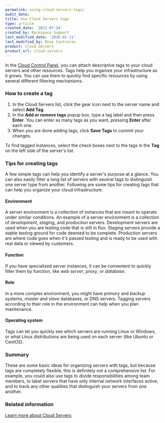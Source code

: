```yaml
---
permalink: using-cloud-servers-tags/
audit_date:
title: Use Cloud Servers tags
type: article
created_date: '2012-07-24'
created_by: Rackspace Support
last_modified_date: '2016-01-11'
last_modified_by: Rose Contreras
product: Cloud Servers
product_url: cloud-servers
---
```


In the [Cloud Control Panel](http://mycloud.rackspace.com), you can
attach descriptive tags to your cloud servers and other resources. Tags
help you organize your infrastructure as it grows. You can use them to
quickly find specific resources by using several different filtering
mechanisms.


### How to create a tag

1.  In the Cloud Servers list, click the gear icon next to the server
    name and select **Add Tag**.
2.  In the **Add or remove tags** popup box, type a tag label and then
    press **Enter**. You can enter as many tags as you want, pressing
    **Enter** after each one.
3.  When you are done adding tags, click **Save Tags** to commit
    your changes.

To find tagged instances, select the check boxes next to the tags in the
**Tag** on the left side of the server's list.

### Tips for creating tags

A few simple tags can help you identify a server's purpose at a glance.
You can also easily filter a long list of servers with several tags to
distinguish one server type from another. Following are some tips for
creating tags that can help you organize your cloud infrastructure.

#### Environment

A server environment is a collection of instances that are meant to
operate under similar conditions. An example of a server environment is
a collection of *development*, *staging*, and *production* servers.
Development servers are used when you are testing code that is still in
flux. Staging servers provide a stable testing ground for code deemed to
be complete. Production servers are where code goes when it's passed
testing and is ready to be used with real data or viewed by customers.

#### Function

If you have specialized server instances, it can be convenient to
quickly filter them by function, like *web server*, *proxy*, or
*database*.

#### Role

In a more complex environment, you might have *primary* and *backup*
systems, *master* and *slave* databases, or DNS servers. Tagging servers
according to their role in the environment can help when you plan
maintenance.

#### Operating system

Tags can let you quickly see which servers are running Linux or Windows,
or what Linux distributions are being used on each server (like Ubuntu
or CentOS).

### Summary

These are some basic ideas for organizing servers with tags, but because
tags are completely flexible, this is definitely not a comprehensive
list. For example, you could also use tags to divide responsibilities
among team members, to label servers that have only internal network
interfaces active, and to track any other qualities that distinguish
your servers from one another.

### Related information

[Learn more about Cloud
Servers](/how-to/learn-more-about-cloud-servers)
